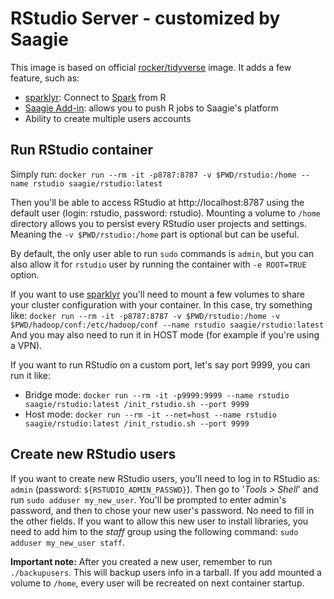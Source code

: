 # RStudio Server - customized by Saagie

This image is based on official [rocker/tidyverse](https://hub.docker.com/r/rocker/tidyverse/) image.
It adds a few feature, such as:
* [sparklyr](https://spark.rstudio.com/index.html): Connect to [Spark](http://spark.apache.org/) from R
* [Saagie Add-in](https://github.com/saagie/rstudio-saagie-addin): allows you to push R jobs to Saagie's platform
* Ability to create multiple users accounts

## Run RStudio container

Simply run:
`docker run --rm -it -p8787:8787 -v $PWD/rstudio:/home --name rstudio saagie/rstudio:latest`

Then you'll be able to access RStudio at http://localhost:8787 using the default user (login: rstudio, password: rstudio).
Mounting a volume to `/home` directory allows you to persist every RStudio user projects and settings. Meaning the `-v $PWD/rstudio:/home` part is optional but can be useful.

By default, the only user able to run `sudo` commands is `admin`, but you can also allow it for `rstudio` user by running the container with `-e ROOT=TRUE` option.

If you want to use [sparklyr](https://spark.rstudio.com/index.html) you'll need to mount a few volumes to share your cluster configuration with your container.
In this case, try something like:
`docker run --rm -it -p8787:8787 -v $PWD/rstudio:/home -v $PWD/hadoop/conf:/etc/hadoop/conf --name rstudio saagie/rstudio:latest`
And you may also need to run it in HOST mode (for example if you're using a VPN).

If you want to run RStudio on a custom port, let's say port 9999, you can run it like:
* Bridge mode: `docker run --rm -it -p9999:9999 --name rstudio saagie/rstudio:latest /init_rstudio.sh --port 9999`
* Host mode: `docker run --rm -it --net=host --name rstudio saagie/rstudio:latest /init_rstudio.sh --port 9999`

## Create new RStudio users

If you want to create new RStudio users, you'll need to log in to RStudio as: `admin` (password: `${RSTUDIO_ADMIN_PASSWD}`).
Then go to '*Tools > Shell*' and run `sudo adduser my_new_user`.
You'll be prompted to enter admin's password, and then to chose your new user's password. No need to fill in the other fields.
If you want to allow this new user to install libraries, you need to add him to the *staff* group using the following command: `sudo adduser my_new_user staff`.

**Important note:** After you created a new user, remember to run `./backupusers`. This will backup users info in a tarball. If you add mounted a volume to `/home`, every user will be recreated on next container startup.
